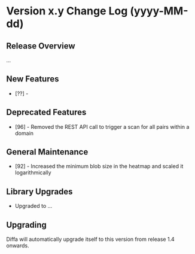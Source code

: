 # Version x.y Change Log (yyyy-MM-dd)

## Release Overview

...

## New Features

* [??] -

## Deprecated Features

* [96] - Removed the REST API call to trigger a scan for all pairs within a domain

## General Maintenance

* [92] - Increased the minimum blob size in the heatmap and scaled it logarithmically

## Library Upgrades

* Upgraded to ...

## Upgrading

Diffa will automatically upgrade itself to this version from release 1.4 onwards.